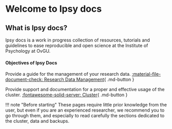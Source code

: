 # Welcome to Ipsy docs

## What is Ipsy docs?

Ipsy docs is a work in progress collection of resources, tutorials and guidelines to ease reproducible and open science at the Institute of Psychology at OvGU. 

#### Objectives of Ipsy Docs

Provide a guide for the management of your research data. 
[:material-file-document-check: Research Data Management](open-science/research-data-management/getting-started/){ .md-button } 

Provide support and documentation for a proper and effective usage of the cluster.
[:fontawesome-solid-server: Cluster](cluster){ .md-button } 


!!! note "Before starting"
    These pages require little prior knowledge from the user, but even if you are an experienced researcher, we recommend you to go through them, and especially to read carefully the sections dedicated to the cluster, data and backups.


